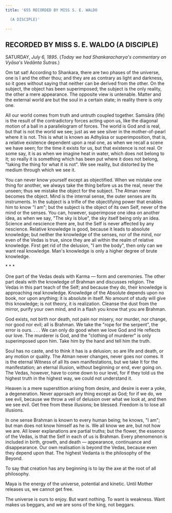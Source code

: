 ```yaml
---
title: '655 RECORDED BY MISS S. E. WALDO

  (A DISCIPLE)'

---
```

  

## RECORDED BY MISS S. E. WALDO (A DISCIPLE)

SATURDAY, *July 6, 1895*. (*Today we had Shankaracharya's commentary on
Vyāsa's Vedānta Sutras*.)

Om tat sat! According to Shankara, there are two phases of the universe,
one is I and the other thou; and they are as contrary as light and
darkness, so it goes without saying that neither can be derived from the
other. On the subject, the object has been superimposed; the subject is
the only reality, the other a mere appearance. The opposite view is
untenable. Matter and the external world are but the soul in a certain
state; in reality there is only one.

All our world comes from truth and untruth coupled together. Samsāra
(life) is the result of the contradictory forces acting upon us, like
the diagonal motion of a ball in a parallelogram of forces. The world is
God and is real, but that is not the world we see; just as we see silver
in the mother-of-pearl where it is not. This is what is known as Adhyāsa
or superimposition, that is, a relative existence dependent upon a real
one, as when we recall a scene we have seen; for the time it exists for
us, but that existence is not real. Or some say, it is as when we
imagine heat in water, which does not belong to it; so really it is
something which has been put where it does not belong, "taking the thing
for what it is not". We see reality, but distorted by the medium through
which we see it.

You can never know yourself except as objectified. When we mistake one
thing for another, we always take the thing before us as the real, never
the unseen; thus we mistake the object for the subject. The Atman never
becomes the object. Mind is the internal sense, the outer senses are its
instruments. In the subject is a trifle of the objectifying power that
enables him to know "I am"; but the subject is the object of its own
Self, never of the mind or the senses. You can, however, superimpose one
idea on another idea, as when we say, "The sky is blue", the sky itself
being only an idea. Science and nescience there are, but the Self is
never affected by any nescience. Relative knowledge is good, because it
leads to absolute knowledge; but neither the knowledge of the senses,
nor of the mind, nor even of the Vedas is true, since they are all
within the realm of relative knowledge. First get rid of the delusion,
"I am the body", then only can we want real knowledge. Man's knowledge
is only a higher degree of brute knowledge.

\*    \*    \*

One part of the Vedas deals with Karma — form and ceremonies. The other
part deals with the knowledge of Brahman and discusses religion. The
Vedas in this part teach of the Self; and because they do, their
knowledge is approaching real knowledge. Knowledge of the Absolute
depends upon no book, nor upon anything; it is absolute in itself. No
amount of study will give this knowledge; is not theory, it is
realization. Cleanse the dust from the mirror, purify your own mind, and
in a flash you know that you are Brahman.

God exists, not birth nor death, not pain nor misery, nor murder, nor
change, nor good nor evil; all is Brahman. We take the "rope for the
serpent", the error is ours. . . . We can only do good when we love God
and He reflects our love. The murderer is God, and the "clothing of
murderer" is only superimposed upon him. Take him by the hand and tell
him the truth.

Soul has no caste, and to think it has is a delusion; so are life and
death, or any motion or quality. The Atman never changes, never goes nor
comes. It is the eternal Witness of all Its own manifestations, but we
take It for the manifestation; an eternal illusion, without beginning or
end, ever going on. The Vedas, however, have to come down to our level,
for if they told us the highest truth in the highest way, we could not
understand it.

Heaven is a mere superstition arising from desire, and desire is ever a
yoke, a degeneration. Never approach any thing except as God; for if we
do, we see evil, because we throw a veil of delusion over what we look
at, and then we see evil. Get free from these illusions; be blessed.
Freedom is to lose all illusions.

In one sense Brahman is known to every human being; he knows, "I am";
but man does not know himself as he is. We all know we are, but not how
we are. All lower explanations are partial truths; but the flower, the
essence of the Vedas, is that the Self in each of us is Brahman. Every
phenomenon is included in birth, growth, and death — appearance,
continuance and disappearance. Our own realisation is beyond the Vedas,
because even they depend upon that. The highest Vedanta is the
philosophy of the Beyond.

To say that creation has any beginning is to lay the axe at the root of
all philosophy.

Maya is the energy of the universe, potential and kinetic. Until Mother
releases us, we cannot get free.

The universe is ours to enjoy. But want nothing. To want is weakness.
Want makes us beggars, and we are sons of the king, not beggars.